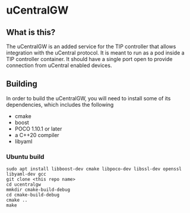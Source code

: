 # uCentralGW

## What is this?
The uCentralGW is an added service for the TIP controller that allows integration with the 
uCentral protocol. It is meant to run as a pod inside a TIP controller container. It should 
have a single port open to provide connection from uCentral enabled devices.

## Building
In order to build the uCentralGW, you will need to install some of its dependencies, which includes 
the following

- cmake
- boost
- POCO 1.10.1 or later
- a C++20 compiler
- libyaml

### Ubuntu build
```
sudo apt install libboost-dev cmake libpoco-dev libssl-dev openssl libyaml-dev gcc
git clone <this repo name>
cd ucentralgw
mmkdir cmake-build-debug
cd cmake-build-debug
cmake ..
make
```

